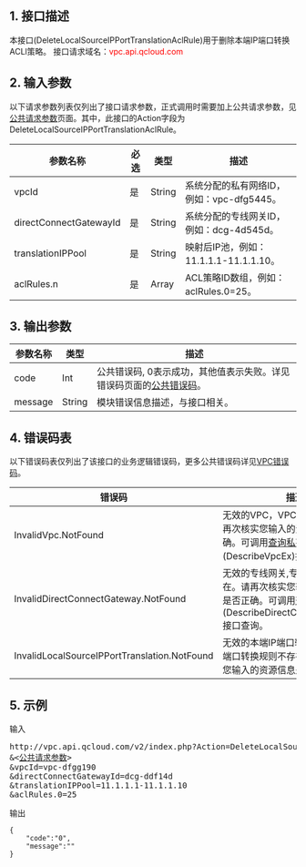 ## 1. 接口描述

本接口(DeleteLocalSourceIPPortTranslationAclRule)用于删除本端IP端口转换ACLl策略。
接口请求域名：<font style="color:red">vpc.api.qcloud.com</font>


## 2. 输入参数
以下请求参数列表仅列出了接口请求参数，正式调用时需要加上公共请求参数，见<a href="/document/product/215/4772" title="公共请求参数">公共请求参数</a>页面。其中，此接口的Action字段为DeleteLocalSourceIPPortTranslationAclRule。

| 参数名称 | 必选  | 类型 | 描述 |
|---------|---------|---------|---------|
| vpcId | 是 | String | 系统分配的私有网络ID，例如：vpc-dfg5445。 |
| directConnectGatewayId | 是 | String | 系统分配的专线网关ID，例如：dcg-4d545d。 |
| translationIPPool | 是 | String | 映射后IP池，例如：11.1.1.1-11.1.1.10。 |
| aclRules.n | 是 | Array | ACL策略ID数组，例如：aclRules.0=25。 |

## 3. 输出参数

| 参数名称 | 类型 | 描述 |
|---------|---------|---------|
| code | Int | 公共错误码, 0表示成功，其他值表示失败。详见错误码页面的<a href="/doc/api/372/%E9%94%99%E8%AF%AF%E7%A0%81#1.E3.80.81.E5.85.AC.E5.85.B1.E9.94.99.E8.AF.AF.E7.A0.81" title="公共错误码">公共错误码</a>。|
| message | String | 模块错误信息描述，与接口相关。|

 ## 4. 错误码表
 以下错误码表仅列出了该接口的业务逻辑错误码，更多公共错误码详见<a href="/doc/api/245/4924" title="VPC错误码">VPC错误码</a>。
 
| 错误码 | 描述 |
|---------|---------|
| InvalidVpc.NotFound | 无效的VPC，VPC资源不存在。请再次核实您输入的资源信息是否正确。可调用<a href="/doc/api/245/%e5%88%9b%e5%bb%ba%e7%a7%81%e6%9c%89%e7%bd%91%e7%bb%9c?viewType=preview" title="查询私有网络列表">查询私有网络列表</a>(DescribeVpcEx)接口查询。|
| InvalidDirectConnectGateway.NotFound | 无效的专线网关,专线网关资源不存在。请再次核实您输入的资源信息是否正确。可调用<a href="/doc/api/245/%e6%9f%a5%e8%af%a2%e4%b8%93%e7%ba%bf%e7%bd%91%e5%85%b3?viewType=preview" title="查询专线网关">查询专线网关</a>(DescribeDirectConnectGateway)接口查询。|
| InvalidLocalSourceIPPortTranslation.NotFound | 无效的本端IP端口转换规则，本端IP端口转换规则不存在。请再次核实您输入的资源信息是否正确。|

## 5. 示例
输入
<pre>
http://vpc.api.qcloud.com/v2/index.php?Action=DeleteLocalSourceIPPortTranslationAclRule
&<<a href="/doc/api/229/6976">公共请求参数</a>>
&vpcId=vpc-dfgg190
&directConnectGatewayId=dcg-ddf14d
&translationIPPool=11.1.1.1-11.1.1.10
&aclRules.0=25
</pre>
输出
```
{
    "code":"0",
    "message":""
}
```

